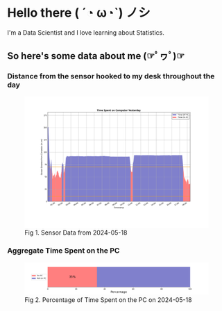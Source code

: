 
# Hello there ( ´◔ ω◔`) ノシ

I'm a Data Scientist and I love learning about Statistics.

## So here's some data about me (☞ﾟヮﾟ)☞


### Distance from the sensor hooked to my desk throughout the day
<figure>
  <picture>
    <source media="(prefers-color-scheme: dark)" srcset="Pi/readme/graphs/lineplot/dark-plot-2024-05-18.png">
    <source media="(prefers-color-scheme: light)" srcset="Pi/readme/graphs/lineplot/light-plot-2024-05-18.png">
    <img alt="Shows a black logo in light color mode and a white one in dark color mode." src="Pi/readme/graphs/lineplot/light-plot-2024-05-18.png">
  </picture>
  <figcaption>Fig 1. Sensor Data from 2024-05-18</figcaption>
</figure>



### Aggregate Time Spent on the PC
<figure>
  <picture>
    <source media="(prefers-color-scheme: dark)" srcset="Pi/readme/graphs/barplot/dark-plot-2024-05-18.png">
    <source media="(prefers-color-scheme: light)" srcset="Pi/readme/graphs/barplot/light-plot-2024-05-18.png">
    <img alt="Shows a black logo in light color mode and a white one in dark color mode." src="Pi/readme/graphs/barplot/light-plot-2024-05-18.png">
  </picture>
  <figcaption>Fig 2. Percentage of Time Spent on the PC on 2024-05-18</figcaption>
</figure>
